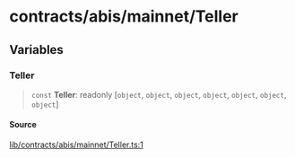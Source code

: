 # contracts/abis/mainnet/Teller

## Variables

### Teller

> `const` **Teller**: readonly [`object`, `object`, `object`, `object`, `object`, `object`, `object`]

#### Source

[lib/contracts/abis/mainnet/Teller.ts:1](https://github.com/PufferFinance/puffer-sdk/blob/dd889a0e191ba7a287d39dd4dceaeb2b76c96478/lib/contracts/abis/mainnet/Teller.ts#L1)
